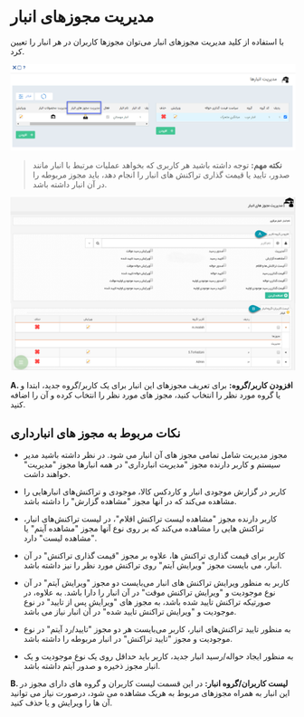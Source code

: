 # مدیریت مجوزهای انبار 

با استفاده از کلید مدیریت مجوزهای انبار می‌توان مجوزها کاربران در هر انبار را تعیین کرد.

![](mojavez1.png)

> **نکته مهم:** توجه داشته باشید هر کاربری که بخواهد عملیات مرتبط با انبار مانند صدور، تایید یا قیمت گذاری تراکنش های انبار را انجام دهد، باید مجوز مربوطه را در آن انبار داشته باشد.

![](Warehousemanagement5.png)

**A. افزودن کاربر/گروه:** برای تعریف مجوزهای این انبار برای یک کاربر/گروه جدید، ابتدا و یا گروه مورد نظر را انتخاب کنید، مجوز های مورد نظر را انتخاب کرده و آن را اضافه کنید.

## نکات مربوط به مجوز های انبارداری 

- مجوز مدیریت شامل تمامی مجوز های آن انبار می شود. در نظر داشته باشید مدیر سیستم و کاربر دارنده مجوز "مدیریت انبارداری" در همه انبارها مجوز "مدیریت" خواهند داشت.

- کاربر در گزارش موجودی انبار و کاردکس کالا، موجودی و تراکنش‌های انبارهایی را مشاهده می‌کند که در آنها مجوز "مشاهده گزارش" را داشته باشد.

- کاربر دارنده مجوز "مشاهده لیست تراکنش اقلام"، در لیست تراکنش‌های انبار، تراکنش هایی را مشاهده می‌کند که بر روی نوع آنها مجوز "مشاهده آیتم" یا "مشاهده لیست" دارد. 

- کاربر برای قیمت گذاری تراکنش ها، علاوه بر مجوز "قیمت گذاری تراکنش" در آن انبار، می بایست مجوز "ویرایش آیتم" روی تراکنش مورد نظر را نیز داشته باشد.

 
- کاربر به منظور ویرایش تراکنش های انبار می‌بایست دو مجوز "ویرایش آیتم" در آن نوع موجودیت و "ویرایش تراکنش موقت" در آن انبار را دارا باشد. به علاوه، در صورتیکه تراکنش تایید شده باشد، به مجوز های "ویرایش پس از تایید" در نوع موجودیت و "ویرایش تراکنش تایید شده" در آن انبار نیاز می باشد.
 
- به منظور تایید تراکنش‌های انبار، کاربر می‌بایست هر دو مجوز "تایید/رد آیتم" در نوع موجودیت و مجوز "تایید تراکنش" در انبار مربوطه را داشته باشد.

- به منظور ایجاد حواله/رسید انبار جدید، کاربر باید حداقل روی یک نوع موجودیت و یک انبار مجوز ذخیره و صدور آیتم داشته باشد.


**B. لیست کاربران/گروه انبار:** در این قسمت لیست کاربران و گروه های دارای مجوز در این انبار به همراه مجوزهای مربوط به هریک مشاهده می شود، درصورت نیاز می توانید آن ها را ویرایش و یا حذف کنید.

